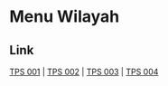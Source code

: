 # Menu Wilayah

## Link

[TPS 001](https://github.com/gigit-pemilu/pemilu-2024-63-kalimantan-selatan/tree/main/pilpres/hitung-suara/sub/63-kalimantan-selatan/sub/10-tanah-bumbu/sub/11-kusan-tengah/sub/2013-salimuran/sub/001-tps)
 | 
[TPS 002](https://github.com/gigit-pemilu/pemilu-2024-63-kalimantan-selatan/tree/main/pilpres/hitung-suara/sub/63-kalimantan-selatan/sub/10-tanah-bumbu/sub/11-kusan-tengah/sub/2013-salimuran/sub/002-tps)
 | 
[TPS 003](https://github.com/gigit-pemilu/pemilu-2024-63-kalimantan-selatan/tree/main/pilpres/hitung-suara/sub/63-kalimantan-selatan/sub/10-tanah-bumbu/sub/11-kusan-tengah/sub/2013-salimuran/sub/003-tps)
 | 
[TPS 004](https://github.com/gigit-pemilu/pemilu-2024-63-kalimantan-selatan/tree/main/pilpres/hitung-suara/sub/63-kalimantan-selatan/sub/10-tanah-bumbu/sub/11-kusan-tengah/sub/2013-salimuran/sub/004-tps)

